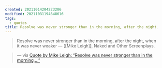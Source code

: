 ```yaml
---
created: 20211014204223286
modified: 20211031194648616
tags:
  - quotes
title: Resolve was never stronger than in the morning, after the night, when it was never weaker
---
```


> Resolve was never stronger than in the morning, after the night, when it was never weaker ― [[Mike Leigh]], Naked and Other Screenplays.

> — via [Quote by Mike Leigh: “Resolve was never stronger than in the morning,...”](https://www.goodreads.com/quotes/293397-resolve-was-never-stronger-than-in-the-morning-after-the)
